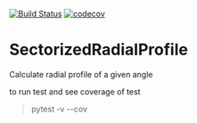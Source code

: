 [![Build Status](https://travis-ci.org/JeanBilheux/SectorizedRadialProfile.svg?branch=master)](https://travis-ci.org/JeanBilheux/SectorizedRadialProfile)
[![codecov](https://codecov.io/gh/JeanBilheux/SectorizedRadialProfile/branch/master/graph/badge.svg)](https://codecov.io/gh/JeanBilheux/SectorizedRadialProfile)


# SectorizedRadialProfile
Calculate radial profile of a given angle

to run test and see coverage of test
> pytest -v --cov

